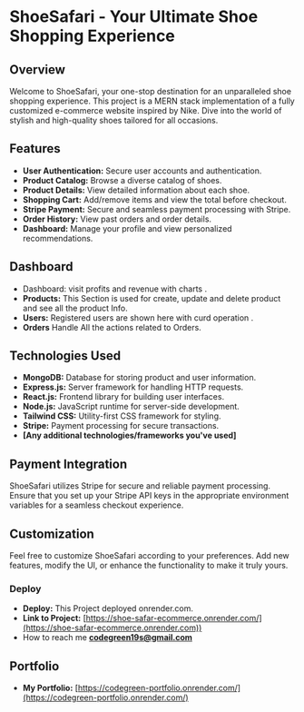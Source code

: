 # ShoeSafari - Your Ultimate Shoe Shopping Experience




## Overview

Welcome to ShoeSafari, your one-stop destination for an unparalleled shoe shopping experience. This project is a MERN stack implementation of a fully customized e-commerce website inspired by Nike. Dive into the world of stylish and high-quality shoes tailored for all occasions.

## Features

- **User Authentication:** Secure user accounts and authentication.
- **Product Catalog:** Browse a diverse catalog of shoes.
- **Product Details:** View detailed information about each shoe.
- **Shopping Cart:** Add/remove items and view the total before checkout.
- **Stripe Payment:** Secure and seamless payment processing with Stripe.
- **Order History:** View past orders and order details.
- **Dashboard:** Manage your profile and view personalized recommendations.
  
## Dashboard

- Dashboard: visit profits and revenue with charts .
- **Products:** This Section is used for create, update and delete product and see all the product Info.
- **Users:** Registered users are shown here with curd operation .
- **Orders** Handle All the actions related to Orders.

  
## Technologies Used

- **MongoDB:** Database for storing product and user information.
- **Express.js:** Server framework for handling HTTP requests.
- **React.js:** Frontend library for building user interfaces.
- **Node.js:** JavaScript runtime for server-side development.
- **Tailwind CSS:** Utility-first CSS framework for styling.
- **Stripe:** Payment processing for secure transactions.
- **[Any additional technologies/frameworks you've used]**


## Payment Integration

ShoeSafari utilizes Stripe for secure and reliable payment processing. Ensure that you set up your Stripe API keys in the appropriate environment variables for a seamless checkout experience.

## Customization

Feel free to customize ShoeSafari according to your preferences. Add new features, modify the UI, or enhance the functionality to make it truly yours.

### Deploy

- **Deploy:** This Project deployed onrender.com.
- **Link to Project:** [https://shoe-safar-ecommerce.onrender.com/](https://shoe-safar-ecommerce.onrender.com))
- How to reach me **codegreen19s@gmail.com**

## Portfolio
- **My Portfolio:** [https://codegreen-portfolio.onrender.com/](https://codegreen-portfolio.onrender.com/)
